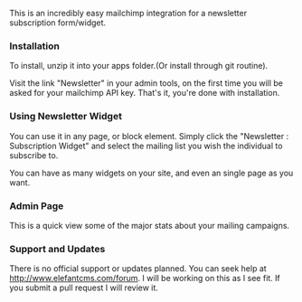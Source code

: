 This is an incredibly easy mailchimp integration for a newsletter subscription form/widget.

### Installation

To install, unzip it into your apps folder.(Or install through git routine).

Visit the link "Newsletter" in your admin tools, on the first time you will be asked for your mailchimp API key. That's it, you're done with installation.


### Using Newsletter Widget
You can use it in any page, or block element. Simply click the "Newsletter : Subscription Widget" and select the mailing list you wish the individual to subscribe to.

You can have as many widgets on your site, and even an single page as you want.


### Admin Page

This is a quick view some of the major stats about your mailing campaigns.


### Support and Updates

There is no official support or updates planned. You can seek help at http://www.elefantcms.com/forum. I will be working on this as I see fit. If you submit a pull request I will review it.


